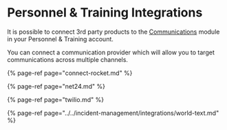 # Personnel & Training Integrations

It is possible to connect 3rd party products to the [Communications](../communications/) module in your Personnel & Training account.

You can connect a communication provider which will allow you to target communications across multiple channels. 

{% page-ref page="connect-rocket.md" %}

{% page-ref page="net24.md" %}

{% page-ref page="twilio.md" %}

{% page-ref page="../../incident-management/integrations/world-text.md" %}

